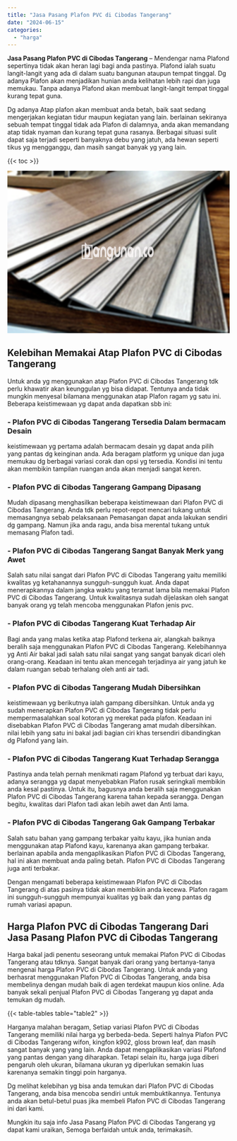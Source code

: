 ```yaml
---
title: "Jasa Pasang Plafon PVC di Cibodas Tangerang"
date: "2024-06-15"
categories: 
  - "harga"
---
```


**Jasa Pasang Plafon PVC di Cibodas Tangerang** – Mendengar nama Plafond sepertinya tidak akan heran lagi bagi anda pastinya. Plafond ialah suatu langit-langit yang ada di dalam suatu bangunan ataupun tempat tinggal. Dg adanya Plafon akan menjadikan hunian anda kelihatan lebih rapi dan juga memukau. Tanpa adanya Plafond akan membuat langit-langit tempat tinggal kurang tepat guna.

Dg adanya Atap plafon akan membuat anda betah, baik saat sedang mengerjakan kegiatan tidur maupun kegiatan yang lain. berlainan sekiranya sebuah tempat tinggal tidak ada Plafon di dalamnya, anda akan memandang atap tidak nyaman dan kurang tepat guna rasanya. Berbagai situasi sulit dapat saja terjadi seperti banyaknya debu yang jatuh, ada hewan seperti tikus yg mengganggu, dan masih sangat banyak yg yang lain.

{{< toc >}}

![Jasa Pasang Plafon PVC di Cibodas Tangerang](/images/flafond-pvc-murah29.png)

## Kelebihan Memakai Atap Plafon PVC di Cibodas Tangerang

Untuk anda yg menggunakan atap Plafon PVC di Cibodas Tangerang tdk perlu khawatir akan keunggulan yg bisa didapat. Tentunya anda tidak mungkin menyesal bilamana menggunakan atap Plafon ragam yg satu ini. Beberapa keistimewaan yg dapat anda dapatkan sbb ini:

### \- Plafon PVC di Cibodas Tangerang Tersedia Dalam bermacam Desain

keistimewaan yg pertama adalah bermacam desain yg dapat anda pilih yang pantas dg keinginan anda. Ada beragam platform yg unique dan juga memukau dg berbagai variasi corak dan opsi yg tersedia. Kondisi ini tentu akan membikin tampilan ruangan anda akan menjadi sangat keren.

### \- Plafon PVC di Cibodas Tangerang Gampang Dipasang

Mudah dipasang menghasilkan beberapa keistimewaan dari Plafon PVC di Cibodas Tangerang. Anda tdk perlu repot-repot mencari tukang untuk memasangnya sebab pelaksanaan Pemasangan dapat anda lakukan sendiri dg gampang. Namun jika anda ragu, anda bisa merental tukang untuk memasang Plafon tadi.

### \- Plafon PVC di Cibodas Tangerang Sangat Banyak Merk yang Awet

Salah satu nilai sangat dari Plafon PVC di Cibodas Tangerang yaitu memiliki kwalitas yg ketahanannya sungguh-sungguh kuat. Anda dapat menerapkannya dalam jangka waktu yang teramat lama bila memakai Plafon PVC di Cibodas Tangerang. Untuk kwalitasnya sudah dijelaskan oleh sangat banyak orang yg telah mencoba menggunakan Plafon jenis pvc.

### \- Plafon PVC di Cibodas Tangerang Kuat Terhadap Air

Bagi anda yang malas ketika atap Plafond terkena air, alangkah baiknya beralih saja menggunakan Plafon PVC di Cibodas Tangerang. Kelebihannya yg Anti Air bakal jadi salah satu nilai sangat yang sangat banyak dicari oleh orang-orang. Keadaan ini tentu akan mencegah terjadinya air yang jatuh ke dalam ruangan sebab terhalang oleh anti air tadi.

### \- Plafon PVC di Cibodas Tangerang Mudah Dibersihkan

keistimewaan yg berikutnya ialah gampang dibersihkan. Untuk anda yg sudah menerapkan Plafon PVC di Cibodas Tangerang tidak perlu mempermasalahkan soal kotoran yg merekat pada plafon. Keadaan ini disebabkan Plafon PVC di Cibodas Tangerang amat mudah dibersihkan. nilai lebih yang satu ini bakal jadi bagian ciri khas tersendiri dibandingkan dg Plafond yang lain.

### \- Plafon PVC di Cibodas Tangerang Kuat Terhadap Serangga

Pastinya anda telah pernah menikmati ragam Plafond yg terbuat dari kayu, adanya serangga yg dapat menyebabkan Plafon rusak seringkali membikin anda kesal pastinya. Untuk itu, bagusnya anda beralih saja menggunakan Plafon PVC di Cibodas Tangerang karena tahan kepada serangga. Dengan begitu, kwalitas dari Plafon tadi akan lebih awet dan Anti lama.

### \- Plafon PVC di Cibodas Tangerang Gak Gampang Terbakar

Salah satu bahan yang gampang terbakar yaitu kayu, jika hunian anda menggunakan atap Plafond kayu, karenanya akan gampang terbakar. berlainan apabila anda mengaplikasikan Plafon PVC di Cibodas Tangerang, hal ini akan membuat anda paling betah. Plafon PVC di Cibodas Tangerang juga anti terbakar.

Dengan mengamati beberapa keistimewaan Plafon PVC di Cibodas Tangerang di atas pasinya tidak akan membikin anda kecewa. Plafon ragam ini sungguh-sungguh mempunyai kualitas yg baik dan yang pantas dg rumah variasi apapun.

## Harga Plafon PVC di Cibodas Tangerang Dari Jasa Pasang Plafon PVC di Cibodas Tangerang

Harga bakal jadi penentu seseorang untuk memakai Plafon PVC di Cibodas Tangerang atau tdknya. Sangat banyak dari orang yang bertanya-tanya mengenai harga Plafon PVC di Cibodas Tangerang. Untuk anda yang berhasrat menggunakan Plafon PVC di Cibodas Tangerang, anda bisa membelinya dengan mudah baik di agen terdekat maupun kios online. Ada banyak sekali penjual Plafon PVC di Cibodas Tangerang yg dapat anda temukan dg mudah.

{{< table-tables table="table2" >}}

Harganya malahan beragam, Setiap variasi Plafon PVC di Cibodas Tangerang memiliki nilai harga yg berbeda-beda. Seperti halnya Plafon PVC di Cibodas Tangerang wifon, kingfon k902, gloss brown leaf, dan masih sangat banyak yang yang lain. Anda dapat mengaplikasikan variasi Plafond yang pantas dengan yang diharapkan. Tetapi selain itu, harga juga diberi pengaruh oleh ukuran, bilamana ukuran yg diperlukan semakin luas karenanya semakin tinggi poin harganya.

Dg melihat kelebihan yg bisa anda temukan dari Plafon PVC di Cibodas Tangerang, anda bisa mencoba sendiri untuk membuktikannya. Tentunya anda akan betul-betul puas jika membeli Plafon PVC di Cibodas Tangerang ini dari kami.

Mungkin itu saja info Jasa Pasang Plafon PVC di Cibodas Tangerang yg dapat kami uraikan, Semoga berfaidah untuk anda, terimakasih.

